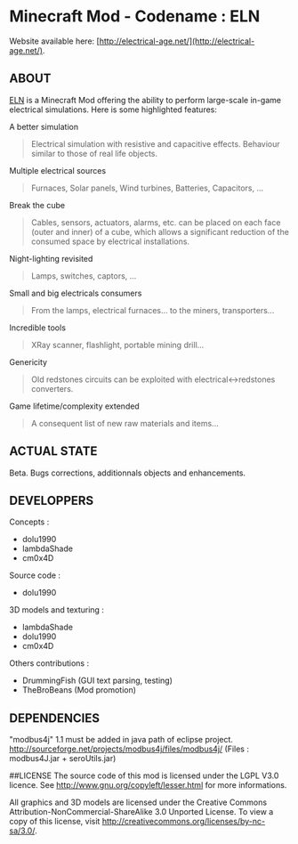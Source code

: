 Minecraft Mod - Codename : ELN
==============================

Website available here: [http://electrical-age.net/](http://electrical-age.net/).

## ABOUT
[ELN](https://github.com/Dolu1990/eln) is a Minecraft Mod offering the ability to perform large-scale in-game electrical simulations. Here is some highlighted features:

A better simulation
> Electrical simulation with resistive and capacitive effects. Behaviour similar to those of real life objects.
	
Multiple electrical sources
> Furnaces, Solar panels, Wind turbines, Batteries, Capacitors, ...
	
Break the cube
> Cables, sensors, actuators, alarms, etc. can be placed on each face (outer and inner) of a cube, which allows a significant reduction of the consumed space by electrical installations.
	
Night-lighting revisited
> Lamps, switches, captors, ...
	
Small and big electricals consumers
> From the lamps, electrical furnaces... to the miners, transporters...

Incredible tools
> XRay scanner, flashlight, portable mining drill...

Genericity
> Old redstones circuits can be exploited with electrical<->redstones converters.
	
Game lifetime/complexity extended
> A consequent list of new raw materials and items...

## ACTUAL STATE
Beta. Bugs corrections, additionnals objects and enhancements.

## DEVELOPPERS
Concepts :
- dolu1990
- lambdaShade
- cm0x4D

Source code :
- dolu1990

3D models and texturing :
- lambdaShade
- dolu1990
- cm0x4D

Others contributions :
- DrummingFish (GUI text parsing, testing)
- TheBroBeans (Mod promotion)

## DEPENDENCIES
"modbus4j" 1.1 must be added in java path of eclipse project.
http://sourceforge.net/projects/modbus4j/files/modbus4j/
(Files : modbus4J.jar + seroUtils.jar)

##LICENSE
The source code of this mod is licensed under the LGPL V3.0 licence. See http://www.gnu.org/copyleft/lesser.html for more informations.

All graphics and 3D models are licensed under the Creative Commons Attribution-NonCommercial-ShareAlike 3.0 Unported License. To view a copy of this license, visit http://creativecommons.org/licenses/by-nc-sa/3.0/.
